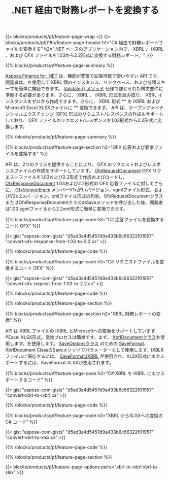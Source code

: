 ﻿---
title: .NET 経由で財務レポートを変換する
url: /ja/net/conversion/
description:  .NET ライブラリを介して XBRL 、 iXBRL 、および OFX ファイルの財務レポートを変換するための C# コード。
---
{{< blocks/products/pf/feature-page-wrap >}}
{{< blocks/products/pf/i18n/feature-page-header h1="C# 経由で財務レポートファイルを変換する" h2=".NET ベースのアプリケーション内で、 XBRL 、 iXBRL 、および OFX ファイルを1.03から2.2形式に変換する財務レポート。" >}}

{{% blocks/products/pf/feature-page-summary %}}

[Aspose.Finance for .NET](https://products.aspose.com/finance/net/) は、機能が豊富で拡張可能で使いやすい API です。開発者は、を使用して XBRL 個のインスタンス、リンクベース、および分類スキーマを簡単に検証できます。 [Validate () メソッド](https://apireference.aspose.com/finance/net/aspose.finance.xbrl/xbrlinstance/methods/validate) 仕様で課せられた構文要件に準拠する必要があります。さらに、 XBRL 、 iXBRL 形式を読み取り、 XBRL インスタンスをゼロから作成できます。さらに、 XBRL 形式 ** を iXBRL およびMicrosoft Excel XLSXファイルに ** 変換できます。 API は、オープンファイナンシャルエクスチェンジ (OFX) 形式のリクエスト/レスポンスの作成もサポートしており、 OFX ファイルのリクエスト/レスポンスを1.03形式から2.2形式に変換します。

{{% /blocks/products/pf/feature-page-summary %}}

{{% blocks/products/pf/feature-page-section h2="OFX 応答および要求ファイルを変換する" %}}

API は、2つのクラスを提供することにより、 OFX のリクエストおよびレスポンスファイルの作成をサポートしています。 [OfxRequestDocument](https://apireference.aspose.com/finance/net/aspose.finance.ofx/ofxrequestdocument) OFX リクエストファイルを1.03および2.2形式で作成およびロードし、 [OfxResponseDocument](https://apireference.aspose.com/finance/net/aspose.finance.ofx/ofxresponsedocument) 1.03および2.2形式の OFX 応答ファイルに対してさらに、 [OfxVersionEnum](https://apireference.aspose.com/finance/net/aspose.finance.ofx/ofxversionenum) メンバーV1xが1.xバージョン、sgmlファイル形式、およびV2x 2.xバージョン、xmlファイル形式の列挙。OfxRequestDocumentクラスまたはOfxResponseDocumentクラスのSaveメソッドを呼び出した後、開発者は1.03 sgmlファイルから2.2xml形式に簡単に変換できます。


{{% blocks/products/pf/feature-page-code h3="C# 応答ファイルを変換するコード OFX" %}}

{{< gist "aspose-com-gists" "d5ad3a4d5457d9a433b6c66322f01957" "convert-ofx-response-from-1.03-to-2.2.cs" >}} 

{{% /blocks/products/pf/feature-page-code %}}

{{% blocks/products/pf/feature-page-code h3="C# リクエストファイルを変換するコード OFX" %}}

{{< gist "aspose-com-gists" "d5ad3a4d5457d9a433b6c66322f01957" "convert-ofx-request-from-1.03-to-2.2.cs" >}} 

{{% /blocks/products/pf/feature-page-code %}}

{{% /blocks/products/pf/feature-page-section %}}

{{% blocks/products/pf/feature-page-section h2="XBRL 財務レポートの変換" %}}

API は XBRL ファイルの iXBRL とMicrosoftへの変換をサポートしています®Excel XLSX形式。変換プロセスは簡単です。まず、 [XbrlDocumentクラス](https://apireference.aspose.com/finance/net/aspose.finance.xbrl/xbrldocument)を使用します。を使用します。 [SaveOptionsクラス](https://apireference.aspose.com/finance/net/aspose.finance.xbrl/saveoptions) のための [SaveFormat](https://apireference.aspose.com/finance/net/aspose.finance.xbrl/saveoptions/properties/saveformat)、XbrlDocument ClassのSaveメソッドでパラメーターとして使用します。IXBLRファイルに保存するには、 [SaveFormat.IXBRL](https://apireference.aspose.com/finance/net/aspose.finance.xbrl/saveformat) が使用され、XLSX形式にエクスポートするには、SaveFormat.XLSXが使用されます。

{{% blocks/products/pf/feature-page-code h3="C# XBRL を iXBRL にエクスポートするコード" %}}

{{< gist "aspose-com-gists" "d5ad3a4d5457d9a433b6c66322f01957" "convert-xbrl-to-ixbrl.cs" >}} 

{{% /blocks/products/pf/feature-page-code %}}

{{% blocks/products/pf/feature-page-code h3="XBRL からXLSXへの変換の C# コード" %}}

{{< gist "aspose-com-gists" "d5ad3a4d5457d9a433b6c66322f01957" "convert-xbrl-to-xlsx.cs" >}} 

{{% /blocks/products/pf/feature-page-code %}}

{{% /blocks/products/pf/feature-page-section %}}

{{< blocks/products/pf/feature-page-options pairs="xbrl-to-ixbrl xbrl-to-xlsx" >}}